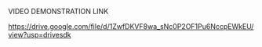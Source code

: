 VIDEO DEMONSTRATION LINK

https://drive.google.com/file/d/1ZwfDKVF8wa_sNc0P2OF1Pu6NccpEWkEU/view?usp=drivesdk
